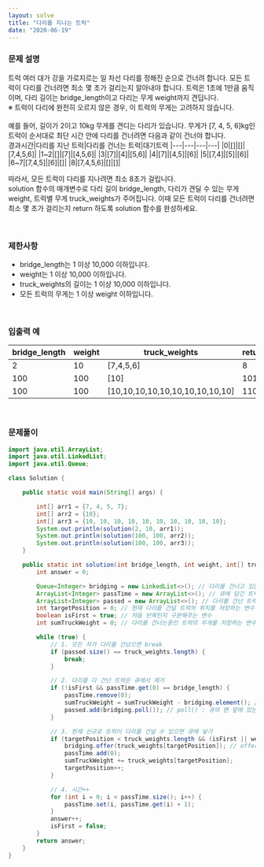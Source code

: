 ```yaml
---
layout: solve
title: "다리를 지나는 트럭"
date: "2020-06-19"
---
```


### 문제 설명
트럭 여러 대가 강을 가로지르는 일 차선 다리를 정해진 순으로 건너려 합니다. 모든 트럭이 다리를 건너려면 최소 몇 초가 걸리는지 알아내야 합니다. 트럭은 1초에 1만큼 움직이며, 다리 길이는 bridge_length이고 다리는 무게 weight까지 견딥니다.<br>
※ 트럭이 다리에 완전히 오르지 않은 경우, 이 트럭의 무게는 고려하지 않습니다.<br>
<br>
예를 들어, 길이가 2이고 10kg 무게를 견디는 다리가 있습니다. 무게가 [7, 4, 5, 6]kg인 트럭이 순서대로 최단 시간 안에 다리를 건너려면 다음과 같이 건너야 합니다.<br>
경과시간|다리를 지난 트럭|다리를 건너는 트럭|대기트럭
|---|---|---|---|
|0|[]|[]|[7,4,5,6]|
|1~2|[]|[7]|[4,5,6]|
|3|[7]|[4]|[5,6]|
|4|[7]|[4,5]|[6]|
|5|[7,4]|[5]|[6]|
|6~7|[7,4,5]|[6]|[]|
|8|[7,4,5,6]|[]|[]|

따라서, 모든 트럭이 다리를 지나려면 최소 8초가 걸립니다.<br>
solution 함수의 매개변수로 다리 길이 bridge_length, 다리가 견딜 수 있는 무게 weight, 트럭별 무게 truck_weights가 주어집니다. 이때 모든 트럭이 다리를 건너려면 최소 몇 초가 걸리는지 return 하도록 solution 함수를 완성하세요.

<br>

### 제한사항
- bridge_length는 1 이상 10,000 이하입니다.
- weight는 1 이상 10,000 이하입니다.
- truck_weights의 길이는 1 이상 10,000 이하입니다.
- 모든 트럭의 무게는 1 이상 weight 이하입니다.

<br>

### 입출력 예

|bridge_length|weight|truck_weights|return|
|---|---|---|---|
|2|10|[7,4,5,6]|8|
|100|100|[10]|101|
|100|100|[10,10,10,10,10,10,10,10,10,10]|110|

<br>

### 문제풀이

```java
import java.util.ArrayList;
import java.util.LinkedList;
import java.util.Queue;

class Solution {

    public static void main(String[] args) {

        int[] arr1 = {7, 4, 5, 7};
        int[] arr2 = {10};
        int[] arr3 = {10, 10, 10, 10, 10, 10, 10, 10, 10, 10};
        System.out.println(solution(2, 10, arr1));
        System.out.println(solution(100, 100, arr2));
        System.out.println(solution(100, 100, arr3));
    }

    public static int solution(int bridge_length, int weight, int[] truck_weights) {
        int answer = 0;

        Queue<Integer> bridging = new LinkedList<>(); // 다리를 건너고 있는 트럭을 저장할 큐
        ArrayList<Integer> passTime = new ArrayList<>(); // 큐에 담긴 트럭이 몇초동안 지났는지 저장하는 리스트
        ArrayList<Integer> passed = new ArrayList<>(); // 다리를 건넌 트럭을 저장하는 리스트
        int targetPosition = 0; // 현재 다리를 건널 트럭의 위치를 저장하는 변수
        boolean isFirst = true; // 처음 반복인지 구분해주는 변수
        int sumTruckWeight = 0; // 다리를 건너는중인 트럭의 무게를 저장하는 변수

        while (true) {
            // 1. 모든 차가 다리를 건넜으면 break
            if (passed.size() == truck_weights.length) {
                break;
            }

            // 2. 다리를 다 건넌 트럭은 큐에서 제거
            if (!isFirst && passTime.get(0) == bridge_length) {
                passTime.remove(0);
                sumTruckWeight = sumTruckWeight - bridging.element(); // peek() : 큐의 맨 앞에 있는 요소 반환
                passed.add(bridging.poll()); // poll() : 큐의 맨 앞에 있는 요소를 반환하고 큐에서 제거
            }

            // 3. 현재 신규로 트럭이 다리를 건널 수 있으면 큐에 넣기
            if (targetPosition < truck_weights.length && (isFirst || weight - sumTruckWeight >= truck_weights[targetPosition])) { // 처음이거나, 현재 다리를 건너고 있는 트럭의 총 무게와 최대 무게를 비교한 후 저장
                bridging.offer(truck_weights[targetPosition]); // offer() : 큐의 맨 뒤에 요소 삽입(성공 실패 여부를 boolean으로 return)
                passTime.add(0);
                sumTruckWeight += truck_weights[targetPosition];
                targetPosition++;
            }

            // 4. 시간++
            for (int i = 0; i < passTime.size(); i++) {
                passTime.set(i, passTime.get(i) + 1);
            }
            answer++;
            isFirst = false;
        }
        return answer;
    }
}
```